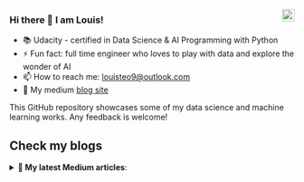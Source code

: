 <a href="https://www.linkedin.com/in/louis-teo-09" target="_blank" rel="nofollow"><img align="right" alt="Louis' Linkdein" width="22px" src="https://cdn.jsdelivr.net/npm/simple-icons@v3/icons/linkedin.svg" /></a>

### Hi there 👋 I am Louis!

- 📚 Udacity - certified in Data Science & AI Programming with Python
- ⚡ Fun fact: full time engineer who loves to play with data and explore the wonder of AI
- 📫 How to reach me: louisteo9@outlook.com
- 👋 My medium [blog site](https://louisteo9.medium.com/)

This GitHub repository showcases some of my data science and machine learning works. Any feedback is welcome!

## Check my blogs
<details> 
 <summary><b>📑 My latest Medium articles</b>:</summary>
    <a target="_blank" href="https://github-readme-medium-recent-article.vercel.app/medium/@louisteo9/0"><img src="https://github-readme-medium-recent-article.vercel.app/medium/@louisteo9/0" alt="Recent Article 0"></a>
    <a target="_blank" href="https://github-readme-medium-recent-article.vercel.app/medium/@louisteo9/1"><img src="https://github-readme-medium-recent-article.vercel.app/medium/@louisteo9/1" alt="Recent Article 1"></a>
    <a target="_blank" href="https://github-readme-medium-recent-article.vercel.app/medium/@louisteo9/2"><img src="https://github-readme-medium-recent-article.vercel.app/medium/@louisteo9/2" alt="Recent Article 2"></a>

</details>

<!--
**louisteo9/louisteo9** is a ✨ _special_ ✨ repository because its `README.md` (this file) appears on your GitHub profile.

Here are some ideas to get you started:

- 🔭 I’m currently working on ...
- 🌱 I’m currently learning ...
- 👯 I’m looking to collaborate on ...
- 🤔 I’m looking for help with ...
- 💬 Ask me about ...
- 📫 How to reach me: ...
- 😄 Pronouns: ...
- ⚡ Fun fact: ...
-->
